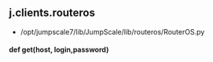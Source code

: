 ## j.clients.routeros

- /opt/jumpscale7/lib/JumpScale/lib/routeros/RouterOS.py

#### def get(host, login,password) 

